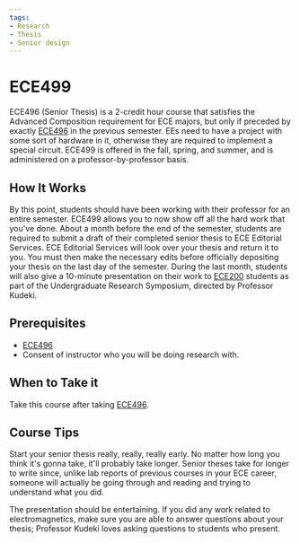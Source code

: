 ```yaml
---
tags:
- Research
- Thesis
- Senior design
---
```

# ECE499

ECE496 (Senior Thesis) is a 2-credit hour course that satisfies the Advanced Composition requirement for ECE majors, but only if preceded by exactly [ECE496](ECE496.md) in the previous semester. EEs need to have a project with some sort of hardware in it, otherwise they are required to implement a special circuit. ECE499 is offered in the fall, spring, and summer, and is administered on a professor-by-professor basis.

## How It Works

By this point, students should have been working with their professor for an entire semester. ECE499 allows you to now show off all the hard work that you've done. About a month before the end of the semester, students are required to submit a draft of their completed senior thesis to ECE Editorial Services. ECE Editorial Services will look over your thesis and return it to you. You must then make the necessary edits before officially depositing your thesis on the last day of the semester. During the last month, students will also give a 10-minute presentation on their work to [ECE200](ECE200.md) students as part of the Undergraduate Research Symposium, directed by Professor Kudeki.

## Prerequisites

- [ECE496](ECE496.md)
- Consent of instructor who you will be doing research with.

## When to Take it

Take this course after taking [ECE496](ECE496.md).

## Course Tips

Start your senior thesis really, really, really early. No matter how long you think it's gonna take, it'll probably take longer. Senior theses take for longer to write since, unlike lab reports of previous courses in your ECE career, someone will actually be going through and reading and trying to understand what you did.

The presentation should be entertaining. If you did any work related to electromagnetics, make sure you are able to answer questions about your thesis; Professor Kudeki loves asking questions to students who present.
